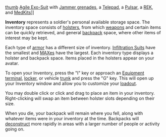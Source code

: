 [thumb](image:Inventory.jpg) [Agile Exo-Suit](../armor/Agile_Exo-Suit.md) with
[Jammer grenades](../weapons/Jammer_Grenade.md), a
[Telepad](../weapons/Telepad.md), a [Pulsar](../weapons/Pulsar.md), a
[REK](../weapons/Remote_Electronics_Kit.md), and
[MedKits](../items/MedKit.md)\]\]

**Inventory** represents a soldier's personal available storage space. The
inventory space consists of [holsters](../etc/Holster.md), from which
[weapons](../weapons/Weapons_Index.md) and certain items can be quickly
retrieved, and general [backpack](Backpack.md) space, where other items of
interest may be kept.

Each type of [armor](../armor/Armor_Index.md) has a different size of inventory.
[Infiltration Suits](../items/Infiltration_Suit.md) have the smallest and
[MAXes](../items/Mechanized_Assault_Exo-Suit.md) have the largest. Each
inventory type displays a holster and backpack space. Items placed in the
holsters appear on your avatar.

To open your Inventory, press the "I" key or approach an
[Equipment terminal](../items/Equipment_Terminal.md),
[locker](../items/Lockers.md), or vehicle [trunk](Trunk.md) and press the "G"
key. This will open up your Inventory window and allow you to customize your
[loadout](Loadout.md).

You may double click or click and drag to place an item in your inventory.
Right-clicking will swap an item between holster slots depending on their size.

When you die, your backpack will remain where you fell, along with whatever
items were in your inventory at the time. Backpacks will
[deconstruct](Deconstruct.md) more rapidly in areas with a larger number of
people or activity going on.

<!--[category:Terminology](category:Terminology.md)-->
